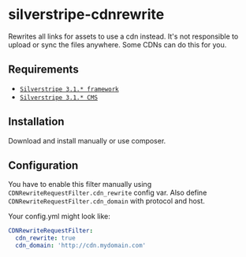 silverstripe-cdnrewrite
==========================

Rewrites all links for assets to use a cdn instead. It's not responsible to upload or sync the files anywhere. Some CDNs can do this for you.

## Requirements

* [`Silverstripe 3.1.* framework`](https://github.com/silverstripe/silverstripe-framework)
* [`Silverstripe 3.1.* CMS`](https://github.com/silverstripe/cms)

## Installation

Download and install manually or use composer.

## Configuration

You have to enable this filter manually using `CDNRewriteRequestFilter.cdn_rewrite` config var.
Also define `CDNRewriteRequestFilter.cdn_domain` with protocol and host.

Your config.yml might look like:

```yml
CDNRewriteRequestFilter:
  cdn_rewrite: true
  cdn_domain: 'http://cdn.mydomain.com'
```

